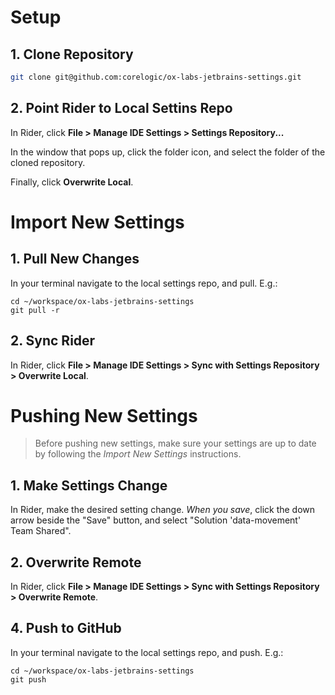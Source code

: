 # Setup

## 1. Clone Repository

```sh
git clone git@github.com:corelogic/ox-labs-jetbrains-settings.git
```

## 2. Point Rider to Local Settins Repo
In Rider, click **File > Manage IDE Settings > Settings Repository...**

In the window that pops up, click the folder icon, and select the folder of the cloned repository.

Finally, click **Overwrite Local**.

# Import New Settings

## 1. Pull New Changes
In your terminal navigate to the local settings repo, and pull. E.g.:
```
cd ~/workspace/ox-labs-jetbrains-settings
git pull -r
```

## 2. Sync Rider
In Rider, click **File > Manage IDE Settings > Sync with Settings Repository > Overwrite Local**.

# Pushing New Settings

> Before pushing new settings, make sure your settings are up to date by following the *Import New Settings* instructions.

## 1. Make Settings Change
In Rider, make the desired setting change. *When you save*, click the down arrow beside the "Save" button, and select "Solution 'data-movement' Team Shared".

## 2. Overwrite Remote
In Rider, click **File > Manage IDE Settings > Sync with Settings Repository > Overwrite Remote**.

## 4. Push to GitHub
In your terminal navigate to the local settings repo, and push. E.g.:
```
cd ~/workspace/ox-labs-jetbrains-settings
git push
```